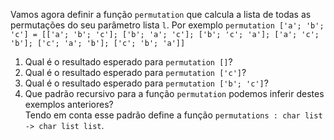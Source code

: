Vamos agora definir a função `permutation` que calcula  a lista de todas as permutações do seu parâmetro lista `l`. Por exemplo `permutation ['a'; 'b'; 'c'] = [['a'; 'b'; 'c']; ['b'; 'a'; 'c']; ['b'; 'c'; 'a']; ['a'; 'c'; 'b']; ['c'; 'a'; 'b']; ['c'; 'b'; 'a']]`

1. Qual é o resultado esperado para `permutation []`?
2. Qual é o resultado esperado para `permutation ['c']`?
3. Qual é o resultado esperado para `permutation ['b'; 'c']`?
4. Que padrão recursivo para a função `permutation` podemos inferir destes exemplos anteriores?<br>
Tendo em conta esse padrão define a função `permutations : char list -> char list list`.